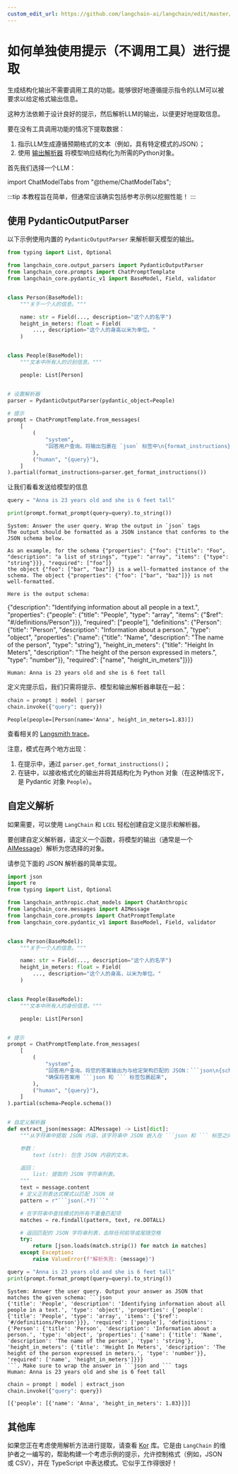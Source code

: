 ```yaml
---
custom_edit_url: https://github.com/langchain-ai/langchain/edit/master/docs/docs/how_to/extraction_parse.ipynb
---
```


# 如何单独使用提示（不调用工具）进行提取

生成结构化输出不需要调用工具的功能。能够很好地遵循提示指令的LLM可以被要求以给定格式输出信息。

这种方法依赖于设计良好的提示，然后解析LLM的输出，以便更好地提取信息。

要在没有工具调用功能的情况下提取数据：

1. 指示LLM生成遵循预期格式的文本（例如，具有特定模式的JSON）；
2. 使用 [输出解析器](/docs/concepts#output-parsers) 将模型响应结构化为所需的Python对象。

首先我们选择一个LLM：

import ChatModelTabs from "@theme/ChatModelTabs";

<ChatModelTabs customVarName="model" />

:::tip
本教程旨在简单，但通常应该确实包括参考示例以挖掘性能！
:::

## 使用 PydanticOutputParser

以下示例使用内置的 `PydanticOutputParser` 来解析聊天模型的输出。

```python
from typing import List, Optional

from langchain_core.output_parsers import PydanticOutputParser
from langchain_core.prompts import ChatPromptTemplate
from langchain_core.pydantic_v1 import BaseModel, Field, validator


class Person(BaseModel):
    """关于一个人的信息。"""

    name: str = Field(..., description="这个人的名字")
    height_in_meters: float = Field(
        ..., description="这个人的身高以米为单位。"
    )


class People(BaseModel):
    """文本中所有人的识别信息。"""

    people: List[Person]


# 设置解析器
parser = PydanticOutputParser(pydantic_object=People)

# 提示
prompt = ChatPromptTemplate.from_messages(
    [
        (
            "system",
            "回答用户查询。将输出包裹在 `json` 标签中\n{format_instructions}",
        ),
        ("human", "{query}"),
    ]
).partial(format_instructions=parser.get_format_instructions())
```

让我们看看发送给模型的信息

```python
query = "Anna is 23 years old and she is 6 feet tall"
```

```python
print(prompt.format_prompt(query=query).to_string())
```
```output
System: Answer the user query. Wrap the output in `json` tags
The output should be formatted as a JSON instance that conforms to the JSON schema below.

As an example, for the schema {"properties": {"foo": {"title": "Foo", "description": "a list of strings", "type": "array", "items": {"type": "string"}}}, "required": ["foo"]}
the object {"foo": ["bar", "baz"]} is a well-formatted instance of the schema. The object {"properties": {"foo": ["bar", "baz"]}} is not well-formatted.

Here is the output schema:
```
{"description": "Identifying information about all people in a text.", "properties": {"people": {"title": "People", "type": "array", "items": {"$ref": "#/definitions/Person"}}}, "required": ["people"], "definitions": {"Person": {"title": "Person", "description": "Information about a person.", "type": "object", "properties": {"name": {"title": "Name", "description": "The name of the person", "type": "string"}, "height_in_meters": {"title": "Height In Meters", "description": "The height of the person expressed in meters.", "type": "number"}}, "required": ["name", "height_in_meters"]}}}
```
Human: Anna is 23 years old and she is 6 feet tall
```
定义完提示后，我们只需将提示、模型和输出解析器串联在一起：

```python
chain = prompt | model | parser
chain.invoke({"query": query})
```

```output
People(people=[Person(name='Anna', height_in_meters=1.83)])
```

查看相关的 [Langsmith trace](https://smith.langchain.com/public/92ed52a3-92b9-45af-a663-0a9c00e5e396/r)。

注意，模式在两个地方出现：

1. 在提示中，通过 `parser.get_format_instructions()`；
2. 在链中，以接收格式化的输出并将其结构化为 Python 对象（在这种情况下，是 Pydantic 对象 `People`）。

## 自定义解析

如果需要，可以使用 `LangChain` 和 `LCEL` 轻松创建自定义提示和解析器。

要创建自定义解析器，请定义一个函数，将模型的输出（通常是一个 [AIMessage](https://api.python.langchain.com/en/latest/messages/langchain_core.messages.ai.AIMessage.html)）解析为您选择的对象。

请参见下面的 JSON 解析器的简单实现。

```python
import json
import re
from typing import List, Optional

from langchain_anthropic.chat_models import ChatAnthropic
from langchain_core.messages import AIMessage
from langchain_core.prompts import ChatPromptTemplate
from langchain_core.pydantic_v1 import BaseModel, Field, validator


class Person(BaseModel):
    """关于一个人的信息。"""

    name: str = Field(..., description="这个人的名字")
    height_in_meters: float = Field(
        ..., description="这个人的身高，以米为单位。"
    )


class People(BaseModel):
    """文本中所有人的身份信息。"""

    people: List[Person]


# 提示
prompt = ChatPromptTemplate.from_messages(
    [
        (
            "system",
            "回答用户查询。将您的答案输出为与给定架构匹配的 JSON：```json\n{schema}\n```. "
            "确保将答案用 ```json 和 ``` 标签包裹起来",
        ),
        ("human", "{query}"),
    ]
).partial(schema=People.schema())


# 自定义解析器
def extract_json(message: AIMessage) -> List[dict]:
    """从字符串中提取 JSON 内容，该字符串中 JSON 嵌入在 ```json 和 ``` 标签之间。

    参数：
        text (str): 包含 JSON 内容的文本。

    返回：
        list: 提取的 JSON 字符串列表。
    """
    text = message.content
    # 定义正则表达式模式以匹配 JSON 块
    pattern = r"```json(.*?)```"

    # 在字符串中查找模式的所有不重叠匹配项
    matches = re.findall(pattern, text, re.DOTALL)

    # 返回匹配的 JSON 字符串列表，去除任何前导或尾随空格
    try:
        return [json.loads(match.strip()) for match in matches]
    except Exception:
        raise ValueError(f"解析失败: {message}")
```


```python
query = "Anna is 23 years old and she is 6 feet tall"
print(prompt.format_prompt(query=query).to_string())
```
```output
System: Answer the user query. Output your answer as JSON that  matches the given schema: ```json
{'title': 'People', 'description': 'Identifying information about all people in a text.', 'type': 'object', 'properties': {'people': {'title': 'People', 'type': 'array', 'items': {'$ref': '#/definitions/Person'}}}, 'required': ['people'], 'definitions': {'Person': {'title': 'Person', 'description': 'Information about a person.', 'type': 'object', 'properties': {'name': {'title': 'Name', 'description': 'The name of the person', 'type': 'string'}, 'height_in_meters': {'title': 'Height In Meters', 'description': 'The height of the person expressed in meters.', 'type': 'number'}}, 'required': ['name', 'height_in_meters']}}}
```. Make sure to wrap the answer in ```json and ``` tags
Human: Anna is 23 years old and she is 6 feet tall
```

```python
chain = prompt | model | extract_json
chain.invoke({"query": query})
```



```output
[{'people': [{'name': 'Anna', 'height_in_meters': 1.83}]}]
```

## 其他库

如果您正在考虑使用解析方法进行提取，请查看 [Kor](https://eyurtsev.github.io/kor/) 库。它是由 `LangChain` 的维护者之一编写的，帮助构建一个考虑示例的提示，允许控制格式（例如，JSON 或 CSV），并在 TypeScript 中表达模式。它似乎工作得很好！